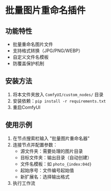 # 批量图片重命名插件

## 功能特性
- 批量重命名图片文件
- 支持格式转换（JPG/PNG/WEBP）
- 自定义文件名模板
- 防覆盖保护机制

## 安装方法
1. 将本文件夹放入 `ComfyUI/custom_nodes/` 目录
2. 安装依赖：`pip install -r requirements.txt`
3. 重启ComfyUI

## 使用示例
1. 在节点搜索栏输入 "批量图片重命名器"
2. 连接节点并配置参数：
   - 源文件夹：需要处理的图片目录
   - 目标文件夹：输出目录（自动创建）
   - 文件名模板：如 `photo_{index:04d}`
   - 起始序号：文件编号起始值
   - 新扩展名：选择输出格式
3. 执行工作流